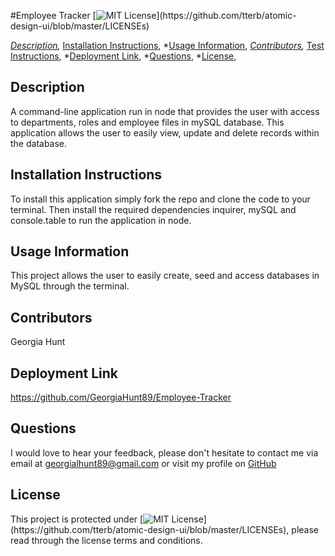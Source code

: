 
#Employee Tracker
[![MIT License](https://img.shields.io/apm/l/atomic-design-ui.svg?)](https://github.com/tterb/atomic-design-ui/blob/master/LICENSEs)
        
*[Description](#description),
​*[Installation Instructions](#installation),
*​[Usage Information](#usage),
*[Contributors](#contributors),
​*[Test Instructions](#testing),
*[Deployment Link](#deployment),
*[Questions](#questions),
*​[License](#license),


## Description
A command-line application run in node that provides the user with access to departments, roles and employee files in mySQL database. This application allows the user to easily view, update and delete records within the database.

## Installation Instructions
To install this application simply fork the repo and clone the code to your terminal. Then install the required dependencies inquirer, mySQL and console.table to run the application in node. 

## Usage Information
This project allows the user to easily create, seed and access databases in MySQL through the terminal. 

## Contributors
Georgia Hunt 

## Deployment Link
https://github.com/GeorgiaHunt89/Employee-Tracker

## Questions
I would love to hear your feedback, please don't hesitate to contact me via email at [georgialhunt89@gmail.com](mailto;georgialhunt89@gmail.com) or visit my profile on [GitHub](https://github.com/georgiahunt89)
        
## License
This project is protected under [![MIT License](https://img.shields.io/apm/l/atomic-design-ui.svg?)](https://github.com/tterb/atomic-design-ui/blob/master/LICENSEs), please read through the license terms and conditions.
    